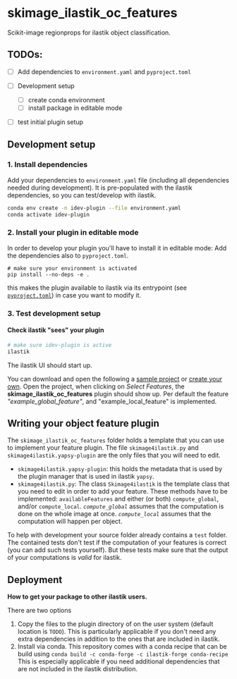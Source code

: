 # skimage_ilastik_oc_features

Scikit-image regionprops for ilastik object classification.


## TODOs:

- [ ] Add dependencies to `environment.yaml` and `pyproject.toml`
- [ ] Development setup
  - [ ] create conda environment
  - [ ] install package in editable mode
- [ ] test initial plugin setup


## Development setup

### 1. Install dependencies

Add your dependencies to `environment.yaml` file (including all dependencies needed during development).
It is pre-populated with the ilastik dependencies, so you can test/develop with ilastik.

```bash
conda env create -n idev-plugin --file environment.yaml
conda activate idev-plugin
```

### 2. Install your plugin in editable mode

In order to develop your plugin you'll have to install it in editable mode:
Add the dependencies also to `pyproject.toml`.

```
# make sure your environment is activated
pip install --no-deps -e .
```

this makes the plugin available to ilastik via its entrypoint (see [`pyproject.toml`][pyproject]) in case you want to modify it.

### 3. Test development setup

#### Check ilastik "sees" your plugin

```bash
# make sure idev-plugin is active
ilastik
```

The ilastik UI should start up.

You can download and open the following a [sample project][ocex] or [create your own][ocdocs].
Open the project, when clicking on _Select Features_, the **skimage_ilastik_oc_features** plugin should show up.
Per default the feature _"example_global_feature"_, and "example_local_feature" is implemented.

## Writing your object feature plugin

The `skimage_ilastik_oc_features` folder holds a template that you can use to implement your feature plugin.
The file `skimage4ilastik.py` and `skimage4ilastik.yapsy-plugin` are the only files that you will need to edit.

* `skimage4ilastik.yapsy-plugin`: this holds the metadata that is used by the plugin manager that is used in ilastik `yapsy`.
* `skimage4ilastik.py`: The class `Skimage4ilastik` is the template class that you need to edit in order to add your feature.
  These methods have to be implemented: `availableFeatures` and either (or both) `compute_global`, and/or `compute_local`.
  _`compute_global`_ assumes that the computation is done on the whole image at once.
  _`compute_local`_ assumes that the computation will happen per object.


To help with development your source folder already contains a `test` folder.
The contained tests don't test if the computation of your features is correct (you can add such tests yourself).
But these tests make sure that the output of your computations is _valid_ for ilastik.

## Deployment

__How to get your package to other ilastik users.__

There are two options

1. Copy the files to the plugin directory of on the user system (default location is `TODO`).
   This is particularly applicable if you don't need any extra dependencies in addition to the ones that are included in ilastik.
2. Install via conda.
   This repository comes with a conda recipe that can be build using `conda build -c conda-forge -c ilastik-forge conda-recipe`
   This is especially applicable if you need additional dependencies that are not included in the ilastik distribution.


[ocdocs]: https://www.ilastik.org/documentation/objects/objects
[ocex]: https://data.ilastik.org/object_classification_example.zip
[pyproject]: ./pyproject.toml
